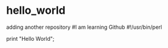 # hello_world
adding another repository
#I am learning Github
#!/usr/bin/perl

print "Hello World";
